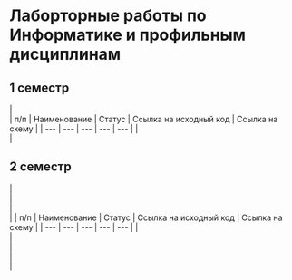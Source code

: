 # Лаборторные работы по Информатике и профильным дисциплинам
 ## 1 семестр
 |     
| п/п | Наименование | Статус | Ссылка на исходный код | Ссылка на схему 
|
 | --- | --- | --- | --- | --- |
 |     
|     
## 2 семестр
 |     
|     
|     
|
 | п/п | Наименование | Статус | Ссылка на исходный код | Ссылка на схему 
|
 | --- | --- | --- | --- | --- |
 |     
|     
|     
|     
|
